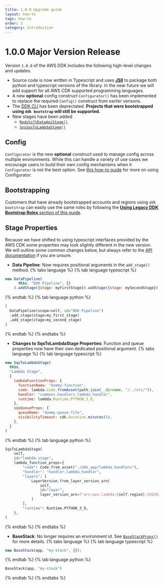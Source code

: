 ```yaml
---
title: 1.0.0 Upgrade guide
layout: how-to
tags: how-to
order: 3
category: Introduction
---
```


# 1.0.0 Major Version Release
Version `1.0.0` of the AWS DDK includes the following high-level changes and updates.
- Source code is now written in Typescript and uses [**JSII**](https://aws.github.io/jsii) to package both python and typescript versions of the library. In the near future we will add support for all AWS CDK supported programming languages.
- A new **optional** config construct `Configurator()` has been implemented to replace the required `Config()` construct from earlier verisons.
- The [DDK CLI](https://pypi.org/project/aws-ddk/) has been deprectated. **Projects that were bootstrapped using `ddk bootstrap` will still be supported.** 
- New stages have been added
  - [`RedshiftDataApiStage()`](https://constructs.dev/packages/aws-ddk-core/v/1.0.0-beta.1/api/RedshiftDataApiStage)
  - [`SnsSqsToLambdaStage()`](https://constructs.dev/packages/aws-ddk-core/v/1.0.0-beta.1/api/SnsSqsToLambdaStage)

## Config
`Configurator` is the new **optional** construct used to manage config across multiple environments. While this can handle a variety of use cases we encourage users to build their own config mechanisms when it `Configurator` is not the best option. See [this how-to guide](https://awslabs.github.io/aws-ddk/release/latest/how-to/ddk-configuration.html) for more on using Configurator.

## Bootstrapping
Customers that have already bootstrapped accounts and regions using `ddk bootstrap` can easily use the same roles by following the [**Using Legacy DDK Bootstrap Roles** section of this guide](https://awslabs.github.io/aws-ddk/release/latest/how-to/custom-bootstrap.html).

## Stage Properties
Because we have shifted to using typescript interfaces provided by the AWS CDK some properties may look slightly different in the new version. We will outline some common changes below, but always refer to the [API documentation](https://constructs.dev/packages/aws-ddk-core) if you are unsure.

- **Data Pipeline**: Now requires positional arguments in the `add_stage()` method.
{% tabs language %}
{% tab language typescript %}
```javascript
new DataPipeline(
      this, "DDK Pipeline", {}
    ).addStage({stage: myFirstStage}).addStage({stage: mySecondStage})
```
{% endtab %}
{% tab language python %}
```python
(
  DataPipeline(scope=self, id="DDK Pipeline")
  .add_stage(stage=my_first_stage)
  .add_stage(stage=my_second_stage)
)
```
{% endtab %}
{% endtabs %}
- **Changes to SqsToLambdaStage Properties**: Function and queue properties now have their own dedicated positional argument.
{% tabs language %}
{% tab language typescript %}
```javascript
new SqsToLambdaStage(
  this, 
  "Lambda Stage", 
  {
    lambdaFunctionProps: {
      functionName: "dummy-function",
      code: lambda.Code.fromAsset(path.join(__dirname, "/../src/")),
      handler: "commons.handlers.lambda_handler",
      runtime: lambda.Runtime.PYTHON_3_8,
    },
    sqsQueueProps: {
      queueName: "dummy-queue.fifo",
      visibilityTimeout: cdk.Duration.minutes(5),
    },
  }
)
```
{% endtab %}
{% tab language python %}
```python
SqsToLambdaStage(
    self,
    id="lambda-stage",
    lambda_function_props={
        "code": Code.from_asset("./ddk_app/lambda_handlers"),
        "handler": "handler.lambda_handler",
        "layers": [
            LayerVersion.from_layer_version_arn(
                self,
                id="layer",
                layer_version_arn=f"arn:aws:lambda:{self.region}:336392948345:layer:AWSDataWrangler-Python39:1",
            )
        ],
        "runtime": Runtime.PYTHON_3_9,
    },
)
```
{% endtab %}
{% endtabs %}
- **BaseStack**: No longer requires an environment id. See [`BaseStackProps()`](https://constructs.dev/packages/aws-ddk-core/v/1.0.0-beta.1/api/BaseStackProps) for more details.
{% tabs language %}
{% tab language typescript %}
```javascript
new BaseStack(app, "my-stack", {});
```
{% endtab %}
{% tab language python %}
```python
BaseStack(app, "my-stack")
```
{% endtab %}
{% endtabs %}

